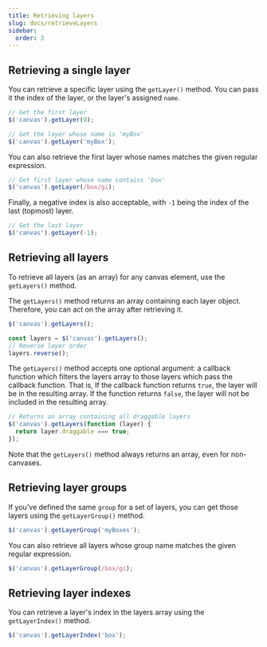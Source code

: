 ```yaml
---
title: Retrieving layers
slug: docs/retrieveLayers
sidebar:
  order: 3
---
```


## Retrieving a single layer

You can retrieve a specific layer using the `getLayer()` method. You can pass it the index of the layer, or the layer's assigned `name`.

```js
// Get the first layer
$('canvas').getLayer(0);
```

```js
// Get the layer whose name is 'myBox'
$('canvas').getLayer('myBox');
```

You can also retrieve the first layer whose names matches the given regular expression.

```js
// Get first layer whose name contains 'box'
$('canvas').getLayer(/box/gi);
```

Finally, a negative index is also acceptable, with `-1` being the index of the last (topmost) layer.

```js
// Get the last layer
$('canvas').getLayer(-1);
```

## Retrieving all layers

To retrieve all layers (as an array) for any canvas element, use the `getLayers()` method.

The `getLayers()` method returns an array containing each layer object. Therefore, you can act on the array after retrieving it.

```js
$('canvas').getLayers();
```

```js
const layers = $('canvas').getLayers();
// Reverse layer order
layers.reverse();
```

The `getLayers()` method accepts one optional argument: a callback function which filters the layers array to those layers which pass the callback function. That is, If the callback function returns `true`, the layer will be in the resulting array. If the function returns `false`, the layer will not be included in the resulting array.

```js
// Returns an array containing all draggable layers
$('canvas').getLayers(function (layer) {
  return layer.draggable === true;
});
```

Note that the `getLayers()` method always returns an array, even for non-canvases.

## Retrieving layer groups

If you've defined the same `group` for a set of layers, you can get those layers using the `getLayerGroup()` method.

```js
$('canvas').getLayerGroup('myBoxes');
```

You can also retrieve all layers whose group name matches the given regular expression.

```js
$('canvas').getLayerGroup(/box/gi);
```

## Retrieving layer indexes

You can retrieve a layer's index in the layers array using the `getLayerIndex()` method.

```js
$('canvas').getLayerIndex('box');
```
